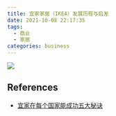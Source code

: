 ```yaml
---
title: 宜家家居（IKEA）发展历程与启发
date: 2021-10-08 22:17:35
tags:
  - 商业
  - 家居
categories: business
---
```


![](/images/business/IKEA-Arredamenti.jpeg)


## References

- [宜家在每个国家能成功五大秘诀](http://www.199it.com/archives/337045.html)